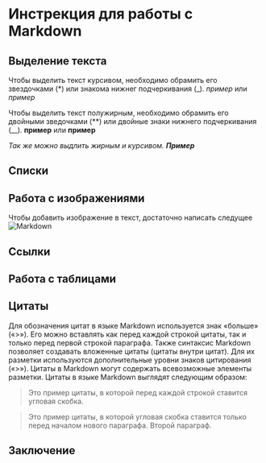 # Инстрекция для работы с Markdown

## Выделение текста

Чтобы выделить текст курсивом, необходимо обрамить его звездочками (*) или знакома нижнег подчеркивания (_). *пример* или _пример_

Чтобы выделить текст полужирным, необходимо обрамить его двойными  зведочками (**) или двойные знаки нижнего подчеркивания (__). **пример** или __пример__

_Так же можно выдлить жирным и курсивом. **Пример**_

## Списки 

## Работа с изображениями

Чтобы добавить изображение в текст, достаточно написать следущее ![Markdown](Markdown.jpg)

## Ссылки

## Работа с таблицами

## Цитаты 

Для обозначения цитат в языке Markdown используется знак «больше» («>»). Его можно вставлять как перед каждой строкой цитаты, так и только перед первой строкой параграфа. Также синтаксис Markdown позволяет создавать вложенные цитаты (цитаты внутри цитат). Для их разметки используются дополнительные уровни знаков цитирования («>»). Цитаты в Markdown могут содержать всевозможные элементы разметки. Цитаты в языке Markdown выглядят следующим образом:

>Это пример цитаты,
>в которой перед каждой строкой
>ставится угловая скобка.

>Это пример цитаты,
в которой угловая скобка
ставится только перед началом нового параграфа.
>Второй параграф.



## Заключение